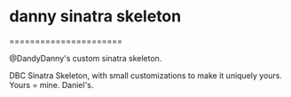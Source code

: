 # danny sinatra skeleton
======================

@DandyDanny's custom sinatra skeleton.

DBC Sinatra Skeleton, with small customizations to make it uniquely yours.
Yours = mine. Daniel's.

